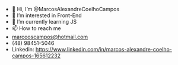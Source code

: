 - 👋 Hi, I’m @MarcosAlexandreCoelhoCampos
- 👀 I’m interested in Front-End
- 🌱 I’m currently learning JS
- 📫 How to reach me 
- marcooscampos@hotmail.com
- (48) 98451-5046
- Linkedin: https://www.linkedin.com/in/marcos-alexandre-coelho-campos-165612232
